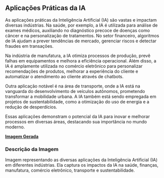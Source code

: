 ## Aplicações Práticas da IA
As aplicações práticas da Inteligência Artificial (IA) são vastas e impactam diversas indústrias. Na saúde, por exemplo, a IA é utilizada para análise de exames médicos, auxiliando no diagnóstico precoce de doenças como câncer e na personalização de tratamentos. No setor financeiro, algoritmos de IA ajudam a prever tendências de mercado, gerenciar riscos e detectar fraudes em transações.

Na indústria de manufatura, a IA otimiza processos de produção, prevê falhas em equipamentos e melhora a eficiência operacional. Além disso, a IA é amplamente utilizada no comércio eletrônico para personalizar recomendações de produtos, melhorar a experiência do cliente e automatizar o atendimento ao cliente através de chatbots.

Outra aplicação notável é na área de transporte, onde a IA está na vanguarda do desenvolvimento de veículos autônomos, prometendo transformar a mobilidade urbana. A IA também está sendo empregada em projetos de sustentabilidade, como a otimização do uso de energia e a redução de desperdícios.

Essas aplicações demonstram o potencial da IA para inovar e melhorar processos em diversas áreas, destacando sua importância no mundo moderno.

**[Imagem Gerada](/outputs/AplicacoesPraticasdaIA.png)**

### Descrição da Imagem
Imagem representando as diversas aplicações da Inteligência Artificial (IA) em diferentes indústrias. Ela captura os impactos da IA na saúde, finanças, manufatura, comércio eletrônico, transporte e sustentabilidade.
